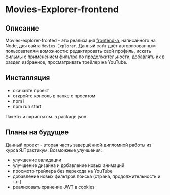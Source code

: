 # Movies-Explorer-frontend

## Описание

Movies-explorer-fronted - это реализация [frontend-а](https://successful-wish.surge.sh), написанного на Node, для сайта `Movies Explorer`. Данный сайт даёт авторизованным пользователям воможности: редактировать свой профиль, искать фильмы с применением фильтра по продолжительности, добавлять их в раздел избранное, просматривать трейлер на YouTube. 

## Инсталляция

* скачайте проект
* откройте консоль в папке с проектом
* npm i
* npm run start

Пакеты и скрипты см. в package.json

## Планы на будущее

Данный проект - вторая часть завершённой дипломной работы из курса Я.Практикум. Возможные улучшения:

* улучшение валидации
* улучшение дизайна и добавление новых анимаций
* просмотр трейлера без перехода на YouTube
* добавление новых фильтров поиска (страна, продолжительность и т.п.)
* реализовать хранение JWT в cookies
